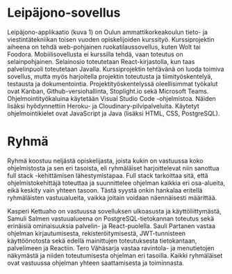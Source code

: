 # Leipäjono-sovellus 

Leipäjono-applikaatio (kuva 1) on Oulun ammattikorkeakoulun tieto- ja viestintätekniikan toisen vuoden opiskelijoiden kurssityö. Kurssiprojektin aiheena on tehdä web-pohjainen ruokatilaussovellus, kuten Wolt tai Foodora. Mobiilisovellusta ei kurssilla tehdä, vaan toteutus on selainpohjainen. Selainosio toteutetaan React-kirjastolla, kun taas palvelinpuoli toteutetaan Javalla. Kurssiprojektin tehtävänä on luoda toimiva sovellus, mutta myös harjoitella projektin toteutusta ja tiimityöskentelyä, testausta ja dokumentointia. Projektityöskentelyssä oleellisimmat työkalut ovat Kanban, Github-versiohallinta, Stoplight.io sekä Microsoft Teams. Ohjelmointityökaluina käytetään Visual Studio Code -ohjelmistoa. Näiden lisäksi hyödynnettiin Heroku- ja Cloudinary-pilvipalveluita. Käytetyt ohjelmointikielet ovat JavaScript ja Java (lisäksi HTML, CSS, PostgreSQL). 
# Ryhmä
Ryhmä koostuu neljästä opiskelijasta, joista kukin on vastuussa koko ohjelmistosta ja sen eri tasoista, eli ryhmäläiset harjoittelevat niin sanottua full stack -kehittämisen lähestymistapaa. Full stack tarkoittaa sitä, että ohjelmistokehittäjä toteuttaa ja suunnittelee ohjelman kaikkia eri osa-alueita, eikä keskity vain yhteen tasoon. Tästä syystä onkin hankalaa eritellä ryhmäläisten vastuualueita, vaikka joitain voidaan näennäisesti määrittää.  

 

Kasperi Kettuaho on vastuussa sovelluksen ulkoasusta ja käyttöliittymästä, Samuli Salmen vastuualueena on PostgreSQL-tietokannan toteutus sekä erinäisiä ominaisuuksia palvelin- ja React-puolella. Sauli Partanen vastaa ohjelman kirjautumisesta, rekisteröitymisestä, JWT-tunnisteen käyttöönotosta sekä edellä mainittujen toteutuksesta tietokantaan, palvelimeen ja Reactiin. Tero Vähäsarja vastaa ravintola- ja menutietojen näkymästä ja niiden toteutumisesta ohjelman eri tasoilla. Kaikki ryhmäläiset ovat vastuussa ohjelman yhteen saattamisesta ja toiminnasta.   
